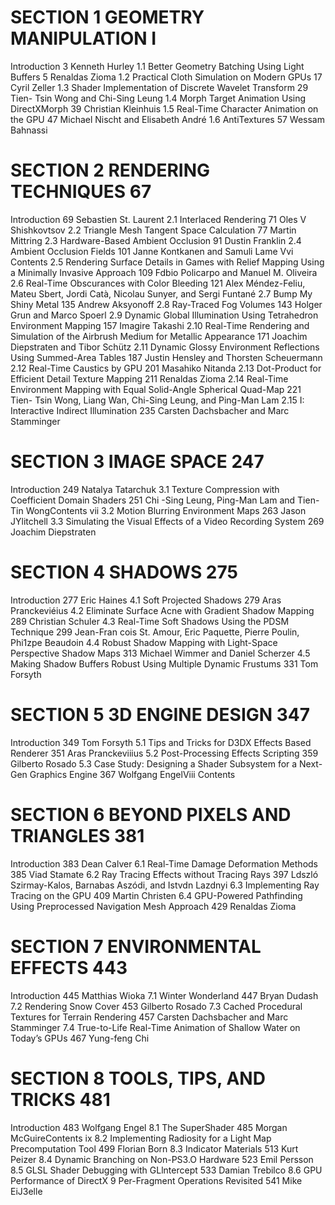 # SECTION 1 GEOMETRY MANIPULATION I
Introduction 3
Kenneth Hurley
1.1 Better Geometry Batching Using Light Buffers 5
Renaldas Zioma
1.2 Practical Cloth Simulation on Modern GPUs 17
Cyril Zeller
1.3 Shader Implementation of Discrete Wavelet Transform 29
Tien- Tsin Wong and Chi-Sing Leung
1.4 Morph Target Animation Using DirectXMorph 39
Christian Kleinhuis
1.5 Real-Time Character Animation on the GPU 47
Michael Nischt and Elisabeth André
1.6 AntiTextures 57
Wessam Bahnassi
# SECTION 2 RENDERING TECHNIQUES 67
Introduction 69
Sebastien St. Laurent
2.1 Interlaced Rendering 71
Oles V Shishkovtsov
2.2 Triangle Mesh Tangent Space Calculation 77
Martin Mittring
2.3 Hardware-Based Ambient Occlusion 91
Dustin Franklin
2.4 Ambient Occlusion Fields 101
Janne Kontkanen and Samuli Lame
Vvi Contents
2.5 Rendering Surface Details in Games with Relief Mapping
Using a Minimally Invasive Approach 109
Fdbio Policarpo and Manuel M. Oliveira
2.6 Real-Time Obscurances with Color Bleeding 121
Alex Méndez-Feliu, Mateu Sbert, Jordi Catà, Nicolau Sunyer, and Sergi Funtané
2.7 Bump My Shiny Metal 135
Andrew Aksyonoff
2.8 Ray-Traced Fog Volumes 143
Holger Grun and Marco Spoerl
2.9 Dynamic Global Illumination Using Tetrahedron
Environment Mapping 157
Imagire Takashi
2.10 Real-Time Rendering and Simulation of the Airbrush Medium
for Metallic Appearance 171
Joachim Diepstraten and Tibor Schütz
2.11 Dynamic Glossy Environment Reflections Using
Summed-Area Tables 187
Justin Hensley and Thorsten Scheuermann
2.12 Real-Time Caustics by GPU 201
Masahiko Nitanda
2.13 Dot-Product for Efficient Detail Texture Mapping 211
Renaldas Zioma
2.14 Real-Time Environment Mapping with Equal Solid-Angle
Spherical Quad-Map 221
Tien- Tsin Wong, Liang Wan, Chi-Sing Leung, and Ping-Man Lam
2.15 I: Interactive Indirect Illumination 235
Carsten Dachsbacher and Marc Stamminger
# SECTION 3 IMAGE SPACE 247
Introduction 249
Natalya Tatarchuk
3.1 Texture Compression with Coefficient Domain Shaders 251
Chi -Sing Leung, Ping-Man Lam and Tien- Tin WongContents vii
3.2 Motion Blurring Environment Maps 263
Jason JYlitchell
3.3 Simulating the Visual Effects of a Video Recording System 269
Joachim Diepstraten
# SECTION 4 SHADOWS 275
Introduction 277
Eric Haines
4.1 Soft Projected Shadows 279
Aras Pranckeviéius
4.2 Eliminate Surface Acne with Gradient Shadow Mapping 289
Christian Schuler
4.3 Real-Time Soft Shadows Using the PDSM Technique 299
Jean-Fran cois St. Amour, Eric Paquette, Pierre Poulin, Phi1zpe Beaudoin
4.4 Robust Shadow Mapping with Light-Space Perspective
Shadow Maps 313
Michael Wimmer and Daniel Scherzer
4.5 Making Shadow Buffers Robust Using Multiple Dynamic
Frustums 331
Tom Forsyth
# SECTION 5 3D ENGINE DESIGN 347
Introduction 349
Tom Forsyth
5.1 Tips and Tricks for D3DX Effects Based Renderer 351
Aras Pranckeviiius
5.2 Post-Processing Effects Scripting 359
Gilberto Rosado
5.3 Case Study: Designing a Shader Subsystem for a
Next-Gen Graphics Engine 367
Wolfgang EngelViii Contents
# SECTION 6 BEYOND PIXELS AND TRIANGLES 381
Introduction 383
Dean Calver
6.1 Real-Time Damage Deformation Methods 385
Viad Stamate
6.2 Ray Tracing Effects without Tracing Rays 397
Ldszló Szirmay-Kalos, Barnabas Aszódi, and Istvdn Lazdnyi
6.3 Implementing Ray Tracing on the GPU 409
Martin Christen
6.4 GPU-Powered Pathfinding Using Preprocessed Navigation
Mesh Approach 429
Renaldas Zioma
# SECTION 7 ENVIRONMENTAL EFFECTS 443
Introduction 445
Matthias Wioka
7.1 Winter Wonderland 447
Bryan Dudash
7.2 Rendering Snow Cover 453
Gilberto Rosado
7.3 Cached Procedural Textures for Terrain Rendering 457
Carsten Dachsbacher and Marc Stamminger
7.4 True-to-Life Real-Time Animation of Shallow Water on
Today’s GPUs 467
Yung-feng Chi
# SECTION 8 TOOLS, TIPS, AND TRICKS 481
Introduction 483
Wolfgang Engel
8.1 The SuperShader 485
Morgan McGuireContents ix
8.2 Implementing Radiosity for a Light Map Precomputation Tool 499
Florian Born
8.3 Indicator Materials 513
Kurt Peizer
8.4 Dynamic Branching on Non-PS3.O Hardware 523
Emil Persson
8.5 GLSL Shader Debugging with GLlntercept 533
Damian Trebilco
8.6 GPU Performance of DirectX 9 Per-Fragment
Operations Revisited 541
Mike EiJ3elle
